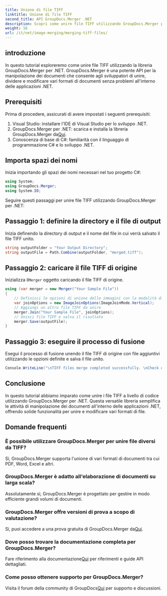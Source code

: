 ```yaml
---
title: Unione di file TIFF
linktitle: Unione di file TIFF
second_title: API GroupDocs.Merger .NET
description: Scopri come unire file TIFF utilizzando GroupDocs.Merger per .NET. Unisci, dividi e modifica documenti senza problemi all'interno delle tue applicazioni .NET.
weight: 16
url: /it/net/image-merging/merging-tiff-files/
---
```

## introduzione
In questo tutorial esploreremo come unire file TIFF utilizzando la libreria GroupDocs.Merger per .NET. GroupDocs.Merger è una potente API per la manipolazione dei documenti che consente agli sviluppatori di unire, dividere e modificare vari formati di documenti senza problemi all'interno delle applicazioni .NET.
## Prerequisiti
Prima di procedere, assicurati di avere impostati i seguenti prerequisiti:
1. Visual Studio: installare l'IDE di Visual Studio per lo sviluppo .NET.
2. GroupDocs.Merger per .NET: scarica e installa la libreria GroupDocs.Merger da[Qui](https://releases.groupdocs.com/merger/net/).
3. Conoscenza di base di C#: familiarità con il linguaggio di programmazione C# e lo sviluppo .NET.

## Importa spazi dei nomi
Inizia importando gli spazi dei nomi necessari nel tuo progetto C#:
```csharp
using System; 
using GroupDocs.Merger;
using System.IO;
```

Seguire questi passaggi per unire file TIFF utilizzando GroupDocs.Merger per .NET:
## Passaggio 1: definire la directory e il file di output
Inizia definendo la directory di output e il nome del file in cui verrà salvato il file TIFF unito.
```csharp
string outputFolder = "Your Output Directory";
string outputFile = Path.Combine(outputFolder, "merged.tiff");
```
## Passaggio 2: caricare il file TIFF di origine
 Inizializza il`Merger` oggetto caricando il file TIFF di origine.
```csharp
using (var merger = new Merger("Your Sample File"))
{
    // Definisci le opzioni di unione delle immagini con la modalità di unione verticale
    var joinOptions = new ImageJoinOptions(ImageJoinMode.Vertical);
    // Aggiungi un altro file TIFF da unire
    merger.Join("Your Sample File", joinOptions);
    // Unisci file TIFF e salva il risultato
    merger.Save(outputFile);
}
```
## Passaggio 3: eseguire il processo di fusione
Esegui il processo di fusione unendo il file TIFF di origine con file aggiuntivi utilizzando le opzioni definite e salva il file unito.
```csharp
Console.WriteLine("\nTIFF files merge completed successfully. \nCheck output in {0}", outputFolder);
```

## Conclusione
In questo tutorial abbiamo imparato come unire i file TIFF a livello di codice utilizzando GroupDocs.Merger per .NET. Questa versatile libreria semplifica le attività di manipolazione dei documenti all'interno delle applicazioni .NET, offrendo solide funzionalità per unire e modificare vari formati di file.

## Domande frequenti
### È possibile utilizzare GroupDocs.Merger per unire file diversi da TIFF?
Sì, GroupDocs.Merger supporta l'unione di vari formati di documenti tra cui PDF, Word, Excel e altri.
### GroupDocs.Merger è adatto all'elaborazione di documenti su larga scala?
Assolutamente sì, GroupDocs.Merger è progettato per gestire in modo efficiente grandi volumi di documenti.
### GroupDocs.Merger offre versioni di prova a scopo di valutazione?
 Sì, puoi accedere a una prova gratuita di GroupDocs.Merger da[Qui](https://releases.groupdocs.com/).
### Dove posso trovare la documentazione completa per GroupDocs.Merger?
 Fare riferimento alla documentazione[Qui](https://tutorials.groupdocs.com/merger/net/) per riferimenti e guide API dettagliati.
### Come posso ottenere supporto per GroupDocs.Merger?
 Visita il forum della community di GroupDocs[Qui](https://forum.groupdocs.com/c/merger/32) per supporto e discussioni.